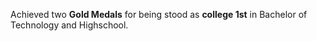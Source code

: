 Achieved two **Gold Medals** for being stood as **college 1st** in Bachelor of Technology and Highschool.

